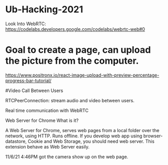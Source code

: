 # Ub-Hacking-2021

Look Into WebRTC:
https://codelabs.developers.google.com/codelabs/webrtc-web#0


# Goal to create a page, can upload the picture from the computer.

https://www.positronx.io/react-image-upload-with-preview-percentage-progress-bar-tutorial/

#Video Call Between Users

RTCPeerConnection: stream audio and video between users.



Real time communication with WebRTC

Web Server for Chrome What is it?

A Web Server for Chrome, serves web pages from a local folder over the network, using HTTP. Runs offline. If you develop web app using browser-datastore, Cookie and Web Storage, you should need web server. This extension behave as Web Server easily.


11/6/21 4:46PM got the camera show up on the web page.
